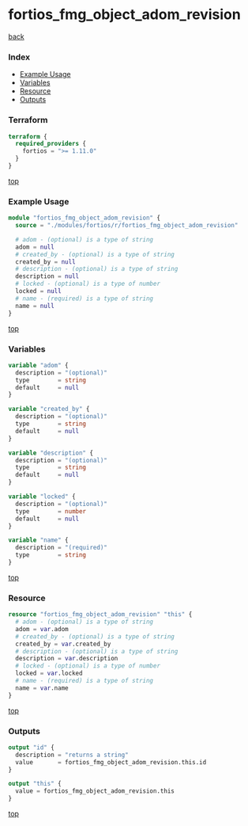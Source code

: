 # fortios_fmg_object_adom_revision

[back](../fortios.md)

### Index

- [Example Usage](#example-usage)
- [Variables](#variables)
- [Resource](#resource)
- [Outputs](#outputs)

### Terraform

```terraform
terraform {
  required_providers {
    fortios = ">= 1.11.0"
  }
}
```

[top](#index)

### Example Usage

```terraform
module "fortios_fmg_object_adom_revision" {
  source = "./modules/fortios/r/fortios_fmg_object_adom_revision"

  # adom - (optional) is a type of string
  adom = null
  # created_by - (optional) is a type of string
  created_by = null
  # description - (optional) is a type of string
  description = null
  # locked - (optional) is a type of number
  locked = null
  # name - (required) is a type of string
  name = null
}
```

[top](#index)

### Variables

```terraform
variable "adom" {
  description = "(optional)"
  type        = string
  default     = null
}

variable "created_by" {
  description = "(optional)"
  type        = string
  default     = null
}

variable "description" {
  description = "(optional)"
  type        = string
  default     = null
}

variable "locked" {
  description = "(optional)"
  type        = number
  default     = null
}

variable "name" {
  description = "(required)"
  type        = string
}
```

[top](#index)

### Resource

```terraform
resource "fortios_fmg_object_adom_revision" "this" {
  # adom - (optional) is a type of string
  adom = var.adom
  # created_by - (optional) is a type of string
  created_by = var.created_by
  # description - (optional) is a type of string
  description = var.description
  # locked - (optional) is a type of number
  locked = var.locked
  # name - (required) is a type of string
  name = var.name
}
```

[top](#index)

### Outputs

```terraform
output "id" {
  description = "returns a string"
  value       = fortios_fmg_object_adom_revision.this.id
}

output "this" {
  value = fortios_fmg_object_adom_revision.this
}
```

[top](#index)